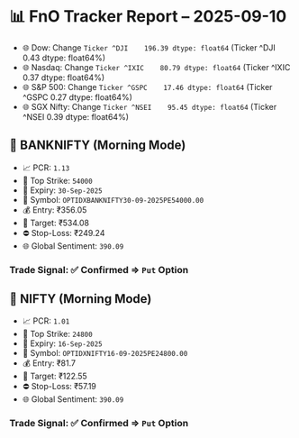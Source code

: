 # 📊 FnO Tracker Report – 2025-09-10
- 🌐 Dow: Change `Ticker
^DJI    196.39
dtype: float64` (Ticker
^DJI    0.43
dtype: float64%)
- 🌐 Nasdaq: Change `Ticker
^IXIC    80.79
dtype: float64` (Ticker
^IXIC    0.37
dtype: float64%)
- 🌐 S&P 500: Change `Ticker
^GSPC    17.46
dtype: float64` (Ticker
^GSPC    0.27
dtype: float64%)
- 🌐 SGX Nifty: Change `Ticker
^NSEI    95.45
dtype: float64` (Ticker
^NSEI    0.39
dtype: float64%)
## 📘 BANKNIFTY (Morning Mode)
- 📈 PCR: `1.13`
- 🔢 Top Strike: `54000`
- 📆 Expiry: `30-Sep-2025`
- 🎫 Symbol: `OPTIDXBANKNIFTY30-09-2025PE54000.00`
- 💰 Entry: ₹356.05
- 🎯 Target: ₹534.08
- ⛔ Stop-Loss: ₹249.24
- 🌐 Global Sentiment: `390.09`
### Trade Signal: ✅ Confirmed ⇒ `Put` Option
## 📘 NIFTY (Morning Mode)
- 📈 PCR: `1.01`
- 🔢 Top Strike: `24800`
- 📆 Expiry: `16-Sep-2025`
- 🎫 Symbol: `OPTIDXNIFTY16-09-2025PE24800.00`
- 💰 Entry: ₹81.7
- 🎯 Target: ₹122.55
- ⛔ Stop-Loss: ₹57.19
- 🌐 Global Sentiment: `390.09`
### Trade Signal: ✅ Confirmed ⇒ `Put` Option